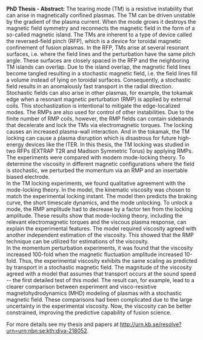 **PhD Thesis - Abstract:** 
The tearing mode (TM) is a resistive instability that can arise in magnetically confined plasmas. The TM can be driven unstable by the gradient of the plasma current. When the mode grows it destroys the magnetic field symmetry and reconnects the magnetic field in the form of a so-called magnetic island. The TMs are inherent to a type of device called the reversed-field pinch (RFP), which is a device for toroidal magnetic confinement of fusion plasmas. In the RFP, TMs arise at several resonant surfaces, i.e. where the field lines and the perturbation have the same pitch angle. These surfaces are closely spaced in the RFP and the neighboring TM islands can overlap. Due to the island overlap, the magnetic field lines become tangled resulting in a stochastic magnetic field, i.e. the field lines fill a volume instead of lying on toroidal surfaces. Consequently, a stochastic field results in an anomalously fast transport in the radial direction. Stochastic fields can also arise in other plasmas, for example, the tokamak edge when a resonant magnetic perturbation (RMP) is applied by external coils. This stochastization is intentional to mitigate the edge-localized modes. The RMPs are also used for control of other instabilities. Due to the finite number of RMP coils, however, the RMP fields can contain sidebands that decelerate and lock the TMs via electromagnetic torques. The locking causes an increased plasma-wall interaction. And in the tokamak, the TM locking can cause a plasma disruption which is disastrous for future high-energy devices like the ITER. In this thesis, the TM locking was studied in two RFPs (EXTRAP T2R and Madison Symmetric Torus) by applying RMPs. The experiments were compared with modern mode-locking theory. To determine the viscosity in different magnetic configurations where the field is stochastic, we perturbed the momentum via an RMP and an insertable biased electrode.
<br>
In the TM locking experiments, we found qualitative agreement with the mode-locking theory. In the model, the kinematic viscosity was chosen to match the experimental locking instant. The model then predicts the braking curve, the short timescale dynamics, and the mode unlocking. To unlock a mode, the RMP amplitude had to decrease by a factor ten from the locking amplitude. These results show that mode-locking theory, including the relevant electromagnetic torques and the viscous plasma response, can explain the experimental features. The model required viscosity agreed with another independent estimation of the viscosity. This showed that the RMP technique can be utilized for estimations of the viscosity.
<br>
In the momentum perturbation experiments, it was found that the viscosity increased 100-fold when the magnetic fluctuation amplitude increased 10-fold. Thus, the experimental viscosity exhibits the same scaling as predicted by transport in a stochastic magnetic field. The magnitude of the viscosity agreed with a model that assumes that transport occurs at the sound speed -- the first detailed test of this model. The result can, for example, lead to a clearer comparison between experiment and visco-resistive magnetohydrodynamics (MHD) modeling of plasmas with a stochastic magnetic field. These comparisons had been complicated due to the large uncertainty in the experimental viscosity. Now, the viscosity can be better constrained, improving the predictive capability of fusion science.

For more details see my thesis and papers at http://urn.kb.se/resolve?urn=urn:nbn:se:kth:diva-218052.
